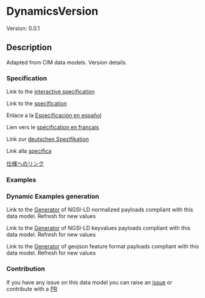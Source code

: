 # DynamicsVersion
Version: 0.0.1

## Description 

Adapted from CIM data models. Version details.
### Specification

Link to the [interactive specification](https://swagger.lab.fiware.org/?url=https://smart-data-models.github.io/dataModel.EnergyCIM/DynamicsVersion/swagger.yaml)

Link to the [specification](https://github.com/smart-data-models/dataModel.EnergyCIM/blob/master/DynamicsVersion/doc/spec.md)

Enlace a la [Especificación en español](https://github.com/smart-data-models/dataModel.EnergyCIM/blob/master/DynamicsVersion/doc/spec_ES.md)

Lien vers le [spécification en français](https://github.com/smart-data-models/dataModel.EnergyCIM/blob/master/DynamicsVersion/doc/spec_FR.md)

Link zur [deutschen Spezifikation](https://github.com/smart-data-models/dataModel.EnergyCIM/blob/master/DynamicsVersion/doc/spec_DE.md)

Link alla [specifica](https://github.com/smart-data-models/dataModel.EnergyCIM/blob/master/DynamicsVersion/doc/spec_IT.md)

[仕様へのリンク](https://github.com/smart-data-models/dataModel.EnergyCIM/blob/master/DynamicsVersion/doc/spec_JA.md)
### Examples
### Dynamic Examples generation

Link to the [Generator](https://smartdatamodels.org/extra/ngsi-ld_generator.php?schemaUrl=https://raw.githubusercontent.com/smart-data-models/dataModel.EnergyCIM/master/DynamicsVersion/schema.json&email=info@smartdatamodels.org) of NGSI-LD normalized payloads compliant with this data model. Refresh for new values

Link to the [Generator](https://smartdatamodels.org/extra/ngsi-ld_generator_keyvalues.php?schemaUrl=https://raw.githubusercontent.com/smart-data-models/dataModel.EnergyCIM/master/DynamicsVersion/schema.json&email=info@smartdatamodels.org) of NGSI-LD keyvalues payloads compliant with this data model. Refresh for new values

Link to the [Generator](https://smartdatamodels.org/extra/geojson_features_generator.php?schemaUrl=https://raw.githubusercontent.com/smart-data-models/dataModel.EnergyCIM/master/DynamicsVersion/schema.json&email=info@smartdatamodels.org) of geojson feature format payloads compliant with this data model. Refresh for new values
### Contribution

 If you have any issue on this data model you can raise an [issue](https://github.com/smart-data-models/dataModel.EnergyCIM/issues)  or contribute with a [PR](https://github.com/smart-data-models/dataModel.EnergyCIM/pulls)